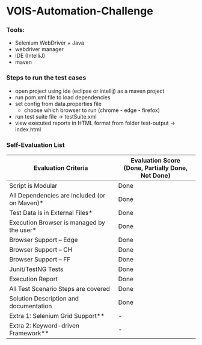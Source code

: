 # VOIS-Automation-Challenge

### Tools:
- Selenium WebDriver + Java 
- webdriver manager
- IDE (IntelliJ)
- maven

### Steps to run the test cases
- open project using ide (eclipse or intellij) as a maven project
- run pom.xml file to load dependencies 
- set config from data.properties file
  - choose which browser to run (chrome - edge - firefox)
- run test suite file -> testSuite.xml
- view executed reports in HTML format from folder test-output -> index.html


### Self-Evaluation List
| Evaluation Criteria| Evaluation Score <br> (Done, Partially Done, Not Done)   |
|---------------------------------------------------|------|
| Script is Modular                                 | Done |
| All Dependencies are included (or on Maven)*      | Done |
| Test Data is in External Files*                   | Done |
| Execution Browser is managed by the user*         | Done |
| Browser Support – Edge                            | Done |
| Browser Support – CH                              | Done |
| Browser Support – FF                              | Done |
| Junit/TestNG Tests                                | Done |
| Execution Report                                  | Done |
| All Test Scenario Steps are covered               | Done |
| Solution Description and documentation            | Done |
| Extra 1: Selenium Grid Support**                  | - |
| Extra 2: Keyword-driven Framework**               | - |
